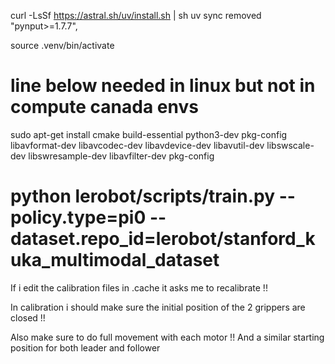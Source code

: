 curl -LsSf https://astral.sh/uv/install.sh | sh
uv sync
removed     "pynput>=1.7.7",

source .venv/bin/activate

# line below needed in linux but not in compute canada envs
sudo apt-get install cmake build-essential python3-dev pkg-config libavformat-dev libavcodec-dev libavdevice-dev libavutil-dev libswscale-dev libswresample-dev libavfilter-dev pkg-config

# python lerobot/scripts/train.py --policy.type=pi0 --dataset.repo_id=lerobot/stanford_kuka_multimodal_dataset


If i edit the calibration files in .cache it asks me to recalibrate !!

In calibration i should make sure the initial position of the 2 grippers are closed !!

Also make sure to do full movement with each motor !!
And a similar starting position for both leader and follower
